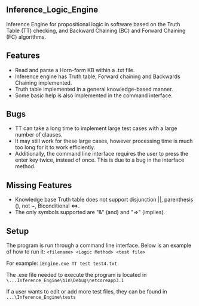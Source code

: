## Inference_Logic_Engine
Inference Engine for propositional logic in software based on the Truth Table (TT) checking, and Backward Chaining (BC) and Forward Chaining (FC) algorithms.
 	
## Features
* Read and parse a Horn-form KB within a .txt file. 
* Inference engine has Truth table, Forward chaining and Backwards Chaining implemented. 
* Truth table implemented in a general knowledge-based manner. 
* Some basic help is also implemented in the command interface. 

## Bugs	
* TT can take a long time to implement large test cases with a large number of clauses. 
* It may still work for these large cases, however processing time is much too long for it to work efficiently. 
* Additionally, the command line interface requires the user to press the enter key twice, instead of once. This is due to a bug in the interface method. 

## Missing Features
* Knowledge base Truth table does not support disjunction ||,  parenthesis (), not ~, Biconditional <=>. 
* The only symbols supported are "&" (and) and "=>" (implies). 

## Setup	
The program is run through a command line interface. Below is an example of how to run it:
``` <filename> <Logic Method> <test file> ``` 

For example: ``` iEngine.exe TT test test4.txt ``` 

The .exe file needed to execute the program is located in ``` \...Inference_Engine\bin\Debug\netcoreapp3.1 ``` 
	
If a user wants to edit or add more test files, they can be found in ``` ...\Inference_Engine\tests ``` 